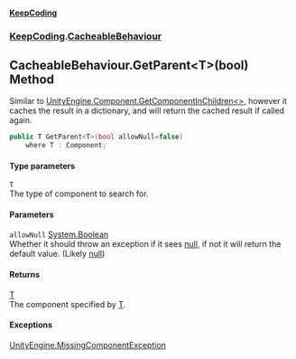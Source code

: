 #### [KeepCoding](index.md 'index')
### [KeepCoding](KeepCoding.md 'KeepCoding').[CacheableBehaviour](KeepCoding_CacheableBehaviour.md 'KeepCoding.CacheableBehaviour')
## CacheableBehaviour.GetParent&lt;T&gt;(bool) Method
Similar to [UnityEngine.Component.GetComponentInChildren&lt;&gt;](https://docs.microsoft.com/en-us/dotnet/api/UnityEngine.Component.GetComponentInChildren--1 'UnityEngine.Component.GetComponentInChildren``1'), however it caches the result in a dictionary, and will return the cached result if called again.  
```csharp
public T GetParent<T>(bool allowNull=false)
    where T : Component;
```
#### Type parameters
<a name='KeepCoding_CacheableBehaviour_GetParent_T_(bool)_T'></a>
`T`  
The type of component to search for.
  
#### Parameters
<a name='KeepCoding_CacheableBehaviour_GetParent_T_(bool)_allowNull'></a>
`allowNull` [System.Boolean](https://docs.microsoft.com/en-us/dotnet/api/System.Boolean 'System.Boolean')  
Whether it should throw an exception if it sees [null](https://docs.microsoft.com/en-us/dotnet/csharp/language-reference/keywords/null 'https://docs.microsoft.com/en-us/dotnet/csharp/language-reference/keywords/null'), if not it will return the default value. (Likely [null](https://docs.microsoft.com/en-us/dotnet/csharp/language-reference/keywords/null 'https://docs.microsoft.com/en-us/dotnet/csharp/language-reference/keywords/null'))
  
#### Returns
[T](KeepCoding_CacheableBehaviour_GetParent_T_(bool).md#KeepCoding_CacheableBehaviour_GetParent_T_(bool)_T 'KeepCoding.CacheableBehaviour.GetParent&lt;T&gt;(bool).T')  
The component specified by [T](KeepCoding_CacheableBehaviour_GetParent_T_(bool).md#KeepCoding_CacheableBehaviour_GetParent_T_(bool)_T 'KeepCoding.CacheableBehaviour.GetParent&lt;T&gt;(bool).T').
#### Exceptions
[UnityEngine.MissingComponentException](https://docs.microsoft.com/en-us/dotnet/api/UnityEngine.MissingComponentException 'UnityEngine.MissingComponentException')  
